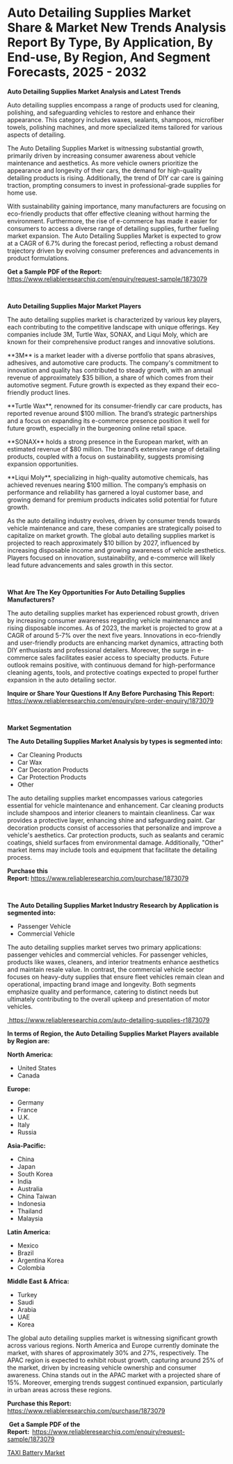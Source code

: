 <p><h1>Auto Detailing Supplies Market Share & Market New Trends Analysis Report By Type, By Application, By End-use, By Region, And Segment Forecasts, 2025 - 2032</h1></p><p><strong>Auto Detailing Supplies Market Analysis and Latest Trends</strong></p>
<p><p>Auto detailing supplies encompass a range of products used for cleaning, polishing, and safeguarding vehicles to restore and enhance their appearance. This category includes waxes, sealants, shampoos, microfiber towels, polishing machines, and more specialized items tailored for various aspects of detailing.</p><p>The Auto Detailing Supplies Market is witnessing substantial growth, primarily driven by increasing consumer awareness about vehicle maintenance and aesthetics. As more vehicle owners prioritize the appearance and longevity of their cars, the demand for high-quality detailing products is rising. Additionally, the trend of DIY car care is gaining traction, prompting consumers to invest in professional-grade supplies for home use.</p><p>With sustainability gaining importance, many manufacturers are focusing on eco-friendly products that offer effective cleaning without harming the environment. Furthermore, the rise of e-commerce has made it easier for consumers to access a diverse range of detailing supplies, further fueling market expansion. The Auto Detailing Supplies Market is expected to grow at a CAGR of 6.7% during the forecast period, reflecting a robust demand trajectory driven by evolving consumer preferences and advancements in product formulations.</p></p>
<p><strong>Get a Sample PDF of the Report:&nbsp;</strong> <a href="https://www.reliableresearchiq.com/enquiry/request-sample/1873079?utm_campaign=2469&utm_medium=2&utm_source=Github&utm_content=ia&utm_term=30032025&utm_id=auto-detailing-supplies">https://www.reliableresearchiq.com/enquiry/request-sample/1873079</a></p>
<p>&nbsp;</p>
<p><strong>Auto Detailing Supplies Major Market Players</strong></p>
<p><p>The auto detailing supplies market is characterized by various key players, each contributing to the competitive landscape with unique offerings. Key companies include 3M, Turtle Wax, SONAX, and Liqui Moly, which are known for their comprehensive product ranges and innovative solutions.</p><p>**3M** is a market leader with a diverse portfolio that spans abrasives, adhesives, and automotive care products. The company's commitment to innovation and quality has contributed to steady growth, with an annual revenue of approximately $35 billion, a share of which comes from their automotive segment. Future growth is expected as they expand their eco-friendly product lines.</p><p>**Turtle Wax**, renowned for its consumer-friendly car care products, has reported revenue around $100 million. The brand’s strategic partnerships and a focus on expanding its e-commerce presence position it well for future growth, especially in the burgeoning online retail space.</p><p>**SONAX** holds a strong presence in the European market, with an estimated revenue of $80 million. The brand’s extensive range of detailing products, coupled with a focus on sustainability, suggests promising expansion opportunities.</p><p>**Liqui Moly**, specializing in high-quality automotive chemicals, has achieved revenues nearing $100 million. The company’s emphasis on performance and reliability has garnered a loyal customer base, and growing demand for premium products indicates solid potential for future growth.</p><p>As the auto detailing industry evolves, driven by consumer trends towards vehicle maintenance and care, these companies are strategically poised to capitalize on market growth. The global auto detailing supplies market is projected to reach approximately $10 billion by 2027, influenced by increasing disposable income and growing awareness of vehicle aesthetics. Players focused on innovation, sustainability, and e-commerce will likely lead future advancements and sales growth in this sector.</p></p>
<p>&nbsp;</p>
<p><strong>What Are The Key Opportunities For Auto Detailing Supplies Manufacturers?</strong></p>
<p><p>The auto detailing supplies market has experienced robust growth, driven by increasing consumer awareness regarding vehicle maintenance and rising disposable incomes. As of 2023, the market is projected to grow at a CAGR of around 5-7% over the next five years. Innovations in eco-friendly and user-friendly products are enhancing market dynamics, attracting both DIY enthusiasts and professional detailers. Moreover, the surge in e-commerce sales facilitates easier access to specialty products. Future outlook remains positive, with continuous demand for high-performance cleaning agents, tools, and protective coatings expected to propel further expansion in the auto detailing sector.</p></p>
<p><strong>Inquire or Share Your Questions If Any Before Purchasing This Report:</strong> <a href="https://www.reliableresearchiq.com/enquiry/pre-order-enquiry/1873079?utm_campaign=2469&utm_medium=2&utm_source=Github&utm_content=ia&utm_term=30032025&utm_id=auto-detailing-supplies">https://www.reliableresearchiq.com/enquiry/pre-order-enquiry/1873079</a></p>
<p>&nbsp;</p>
<p><strong>Market Segmentation</strong></p>
<p><strong>The Auto Detailing Supplies Market Analysis by types is segmented into:</strong></p>
<p><ul><li>Car Cleaning Products</li><li>Car Wax</li><li>Car Decoration Products</li><li>Car Protection Products</li><li>Other</li></ul></p>
<p><p>The auto detailing supplies market encompasses various categories essential for vehicle maintenance and enhancement. Car cleaning products include shampoos and interior cleaners to maintain cleanliness. Car wax provides a protective layer, enhancing shine and safeguarding paint. Car decoration products consist of accessories that personalize and improve a vehicle's aesthetics. Car protection products, such as sealants and ceramic coatings, shield surfaces from environmental damage. Additionally, "Other" market items may include tools and equipment that facilitate the detailing process.</p></p>
<p><strong>Purchase this Report:&nbsp;</strong><a href="https://www.reliableresearchiq.com/purchase/1873079?utm_campaign=2469&utm_medium=2&utm_source=Github&utm_content=ia&utm_term=30032025&utm_id=auto-detailing-supplies">https://www.reliableresearchiq.com/purchase/1873079</a></p>
<p>&nbsp;</p>
<p><strong>The Auto Detailing Supplies Market Industry Research by Application is segmented into:</strong></p>
<p><ul><li>Passenger Vehicle</li><li>Commercial Vehicle</li></ul></p>
<p><p>The auto detailing supplies market serves two primary applications: passenger vehicles and commercial vehicles. For passenger vehicles, products like waxes, cleaners, and interior treatments enhance aesthetics and maintain resale value. In contrast, the commercial vehicle sector focuses on heavy-duty supplies that ensure fleet vehicles remain clean and operational, impacting brand image and longevity. Both segments emphasize quality and performance, catering to distinct needs but ultimately contributing to the overall upkeep and presentation of motor vehicles.</p></p>
<p><a href="https://www.reliableresearchiq.com/auto-detailing-supplies-r1873079?utm_campaign=2469&utm_medium=2&utm_source=Github&utm_content=ia&utm_term=30032025&utm_id=auto-detailing-supplies">&nbsp;https://www.reliableresearchiq.com/auto-detailing-supplies-r1873079</a></p>
<p><strong>In terms of Region, the Auto Detailing Supplies Market Players available by Region are:</strong></p>
<p>
    <p> <strong> North America: </strong>
        <ul>
            <li>United States</li>
            <li>Canada</li>
        </ul>
        </p> 
    <p> <strong> Europe: </strong>
        <ul>
            <li>Germany</li>
            <li>France</li>
            <li>U.K.</li>
            <li>Italy</li>
            <li>Russia</li>
        </ul>
        </p> 
    <p> <strong> Asia-Pacific: </strong>
        <ul>
            <li>China</li>
            <li>Japan</li>
            <li>South Korea</li>
            <li>India</li>
            <li>Australia</li>
            <li>China Taiwan</li>
            <li>Indonesia</li>
            <li>Thailand</li>
            <li>Malaysia</li>
        </ul>
        </p> 
    <p> <strong> Latin America: </strong>
        <ul>
            <li>Mexico</li>
            <li>Brazil</li>
            <li>Argentina Korea</li>
            <li>Colombia</li>
        </ul>
        </p> 
    <p> <strong> Middle East & Africa: </strong>
        <ul>
            <li>Turkey</li>
            <li>Saudi</li>
            <li>Arabia</li>
            <li>UAE</li>
            <li>Korea</li>
        </ul>
    </p>
    </p>
<p><p>The global auto detailing supplies market is witnessing significant growth across various regions. North America and Europe currently dominate the market, with shares of approximately 30% and 27%, respectively. The APAC region is expected to exhibit robust growth, capturing around 25% of the market, driven by increasing vehicle ownership and consumer awareness. China stands out in the APAC market with a projected share of 15%. Moreover, emerging trends suggest continued expansion, particularly in urban areas across these regions.</p></p>
<p><strong>Purchase this Report: </strong><a href="https://www.reliableresearchiq.com/purchase/1873079?utm_campaign=2469&utm_medium=2&utm_source=Github&utm_content=ia&utm_term=30032025&utm_id=auto-detailing-supplies">https://www.reliableresearchiq.com/purchase/1873079</a></p>
<p>&nbsp;<strong>Get a Sample PDF of the Report:&nbsp;&nbsp;</strong><a href="https://www.reliableresearchiq.com/enquiry/request-sample/1873079?utm_campaign=2469&utm_medium=2&utm_source=Github&utm_content=ia&utm_term=30032025&utm_id=auto-detailing-supplies">https://www.reliableresearchiq.com/enquiry/request-sample/1873079</a></p>
<p><strong></strong></p>
<p><p><a href="https://github.com/triattwood9919/Market-Research-Report-List-1/blob/main/taxi-battery-market.md?utm_campaign=2469&utm_medium=2&utm_source=Github&utm_content=ia&utm_term=30032025&utm_id=auto-detailing-supplies">TAXI Battery Market</a></p></p>